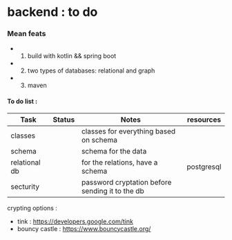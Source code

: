# backend : to do 


### Mean feats 
 - 1. build with kotlin && spring  boot
  - 2. two types of databases: relational and graph
  - 3. maven



    

#### To do list :

Task | Status | Notes                                 | resources  
--- | --- |---------------------------------------|------------|
classes | | classes for everything based on schema 
schema | | schema for the data                   |
relational db | | for the relations, have a schema      | postgresql |
secturity | | password cryptation before sending it to the db


crypting options :
 - tink  : https://developers.google.com/tink
 - bouncy castle : https://www.bouncycastle.org/